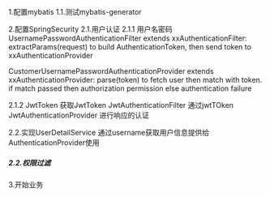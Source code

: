 
1.配置mybatis
1.1.测试mybatis-generator

2.配置SpringSecurity
2.1.用户认证
2.1.1 用户名密码
UsernamePasswordAuthenticationFilter extends xxAuthenticationFilter:
    extractParams(request) to build AuthenticationToken, then send token to xxAuthenticationProvider

CustomerUsernamePasswordAuthenticationProvider extends xxAuthenticationProvider:
    parse(token) to fetch user then match with token.
    if match passed then authorization permission
    else authentication failure

2.1.2 JwtToken
获取JwtToken JwtAuthenticationFilter
通过jwtTOken  JwtAuthenticationProvider 进行响应的认证

2.2.实现UserDetailService
通过username获取用户信息提供给AuthenticationProvider使用

##### 2.2.权限过滤

3.开始业务